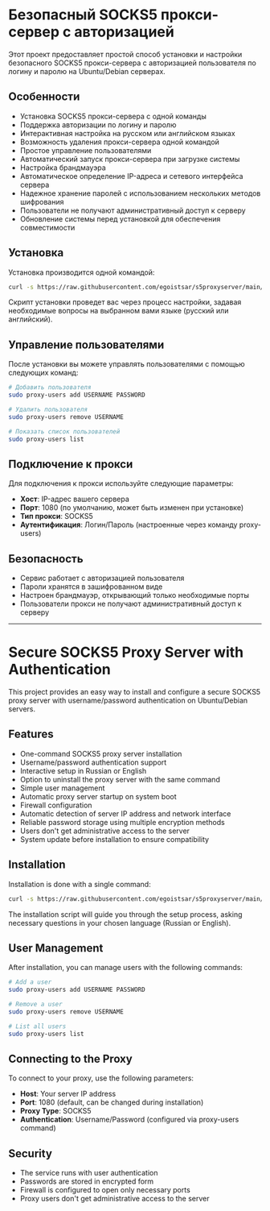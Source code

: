 # Безопасный SOCKS5 прокси-сервер с авторизацией

Этот проект предоставляет простой способ установки и настройки безопасного SOCKS5 прокси-сервера с авторизацией пользователя по логину и паролю на Ubuntu/Debian серверах.

## Особенности

- Установка SOCKS5 прокси-сервера с одной команды
- Поддержка авторизации по логину и паролю
- Интерактивная настройка на русском или английском языках
- Возможность удаления прокси-сервера одной командой
- Простое управление пользователями
- Автоматический запуск прокси-сервера при загрузке системы
- Настройка брандмауэра
- Автоматическое определение IP-адреса и сетевого интерфейса сервера
- Надежное хранение паролей с использованием нескольких методов шифрования
- Пользователи не получают административный доступ к серверу
- Обновление системы перед установкой для обеспечения совместимости

## Установка

Установка производится одной командой:

```bash
curl -s https://raw.githubusercontent.com/egoistsar/s5proxyserver/main/socks5_proxy_installer.sh | sudo bash
```

Скрипт установки проведет вас через процесс настройки, задавая необходимые вопросы на выбранном вами языке (русский или английский).

## Управление пользователями

После установки вы можете управлять пользователями с помощью следующих команд:

```bash
# Добавить пользователя
sudo proxy-users add USERNAME PASSWORD

# Удалить пользователя
sudo proxy-users remove USERNAME

# Показать список пользователей
sudo proxy-users list
```

## Подключение к прокси

Для подключения к прокси используйте следующие параметры:

- **Хост**: IP-адрес вашего сервера
- **Порт**: 1080 (по умолчанию, может быть изменен при установке)
- **Тип прокси**: SOCKS5
- **Аутентификация**: Логин/Пароль (настроенные через команду proxy-users)

## Безопасность

- Сервис работает с авторизацией пользователя
- Пароли хранятся в зашифрованном виде
- Настроен брандмауэр, открывающий только необходимые порты
- Пользователи прокси не получают административный доступ к серверу

---

# Secure SOCKS5 Proxy Server with Authentication

This project provides an easy way to install and configure a secure SOCKS5 proxy server with username/password authentication on Ubuntu/Debian servers.

## Features

- One-command SOCKS5 proxy server installation
- Username/password authentication support
- Interactive setup in Russian or English
- Option to uninstall the proxy server with the same command
- Simple user management
- Automatic proxy server startup on system boot
- Firewall configuration
- Automatic detection of server IP address and network interface
- Reliable password storage using multiple encryption methods
- Users don't get administrative access to the server
- System update before installation to ensure compatibility

## Installation

Installation is done with a single command:

```bash
curl -s https://raw.githubusercontent.com/egoistsar/s5proxyserver/main/socks5_proxy_installer.sh | sudo bash
```

The installation script will guide you through the setup process, asking necessary questions in your chosen language (Russian or English).

## User Management

After installation, you can manage users with the following commands:

```bash
# Add a user
sudo proxy-users add USERNAME PASSWORD

# Remove a user
sudo proxy-users remove USERNAME

# List all users
sudo proxy-users list
```

## Connecting to the Proxy

To connect to your proxy, use the following parameters:

- **Host**: Your server IP address
- **Port**: 1080 (default, can be changed during installation)
- **Proxy Type**: SOCKS5
- **Authentication**: Username/Password (configured via proxy-users command)

## Security

- The service runs with user authentication
- Passwords are stored in encrypted form
- Firewall is configured to open only necessary ports
- Proxy users don't get administrative access to the server
